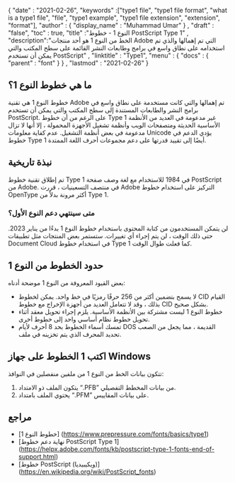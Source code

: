 {
  "date" : "2021-02-26",
  "keywords" :["type1 file", "type1 file format", "what is a type1 file", "file", "type1 example", "type1 file extension", "extension", "format"],
  "author" : {
    "display_name" : "Muhammad Umar"
} ,
  "draft" : "false",
  "toc" : true,
  "title" :"النوع 1 - خطوط PostScript Type 1" ,
  "description":"الخط من النوع 1 هو أحد منتجات Adobe التي تم إهمالها والذي تم استخدامه على نطاق واسع في برامج وطابعات النشر القائمة على سطح المكتب والتي يمكن أن تستخدم PostScript" ,
  "linktitle" : "Type1",
  "menu" : {
    "docs" : {
      "parent" : "font"
}
} ,
  "lastmod" : "2021-02-26"
}

## ما هي خطوط النوع 1؟

خطوط النوع 1 هي تقنية Adobe تم إهمالها والتي كانت مستخدمة على نطاق واسع في برامج النشر والطابعات المستندة إلى سطح المكتب والتي يمكن أن تستخدم PostScript. على الرغم من أن خطوط Type 1 غير مدعومة في العديد من الأنظمة الأساسية الحديثة ومتصفحات الويب وأنظمة تشغيل الأجهزة المحمولة ، إلا أنها لا تزال مدعومة في بعض أنظمة التشغيل. عدم كفاية معلومات Unicode يؤدي الدعم في خطوط Type 1 أيضًا إلى تقييد قدرتها على دعم مجموعات أحرف اللغة الممتدة.

## نبذة تاريخية

تم إطلاق تقنية خطوط Type 1 في 1984 للاستخدام مع لغة وصف صفحة PostScript من Adobe. في منتصف التسعينيات ، قررت Adobe التركيز على استخدام خطوط OpenType أكثر مرونة بدلاً من Type 1.

### متى سينتهي دعم النوع الأول؟
لن يتمكن المستخدمون من كتابة المحتوى باستخدام خطوط النوع 1 بدءًا من يناير 2023. حتى ذلك الوقت ، لن يتم إجراء أي تغييرات.
ستستمر بعض المنتجات مثل تطبيقات Document Cloud في استخدام خطوط Type 1 كما فعلت طوال الوقت.


## حدود الخطوط من النوع 1

بعض القيود المعروفة من النوع 1 موضحة أدناه:

- لا يسمح بتضمين أكثر من 256 حرفًا رمزيًا في خط واحد. يمكن لخطوط CID القيام بذلك ، وقد لا تتعامل العديد من أجهزة الإخراج مع خطوط CID بشكل صحيح.
- خطوط النوع 1 ليست مشتركة بين الأنظمة الأساسية. يلزم إجراء تحويل معقد أثناء تحويل خطوط نظام أساسي واحد إلى خطوط أخرى.
- تمسك أسماء الخطوط بحد 8 أحرف لأيام DOS القديمة ، مما يجعل من الصعب تحديد المحرف الذي يتم تخزينه في ملف.

## اكتب 1 الخطوط على جهاز Windows
تتكون بيانات الخط من النوع 1 من ملفين منفصلين في النوافذ:

1. يتكون الملف ذو الامتداد “.PFB” من بيانات المخطط التفصيلي.
2. يحتوي الملف بامتداد “.PFM” على بيانات المقاييس.

## مراجع
* [خطوط النوع 1] (https://www.prepressure.com/fonts/basics/type1)
* [نهاية دعم خطوط PostScript Type 1] (https://helpx.adobe.com/fonts/kb/postscript-type-1-fonts-end-of-support.html)
* [خطوط PostScript (ويكيبيديا)] (https://en.wikipedia.org/wiki/PostScript_fonts)

